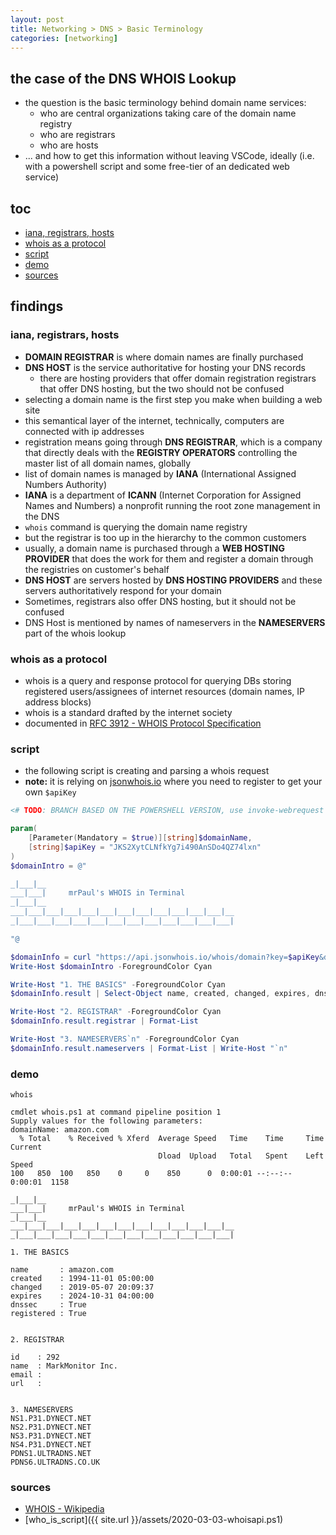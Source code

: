 ```yaml
---
layout: post
title: Networking > DNS > Basic Terminology
categories: [networking]
---
```

## the case	of the DNS WHOIS Lookup
* the question is the basic terminology behind domain name services: 
    * who are central organizations taking care of the domain name registry
    * who are registrars
    * who are hosts
* ... and how to get this information without leaving VSCode, ideally (i.e. with a powershell script and some free-tier of an dedicated web service)

## toc
<!-- TOC -->

- [iana, registrars, hosts](#iana-registrars-hosts)
- [whois as a protocol](#whois-as-a-protocol)
- [script](#script)
- [demo](#demo)
- [sources](#sources)

<!-- /TOC -->

## findings
### iana, registrars, hosts
* **DOMAIN REGISTRAR** is where domain names are finally purchased
* **DNS HOST** is the service authoritative for hosting your DNS records
    * there are hosting providers that offer domain registration registrars that offer DNS hosting, but the two should not be confused
* selecting a domain name is the first step you make when building a web site
* this semantical layer of the internet, technically, computers are connected with ip addresses
* registration means going through **DNS REGISTRAR**, which is a company that directly deals with the **REGISTRY OPERATORS** controlling the master list of all domain names, globally
* list of domain names is managed by **IANA** (International Assigned Numbers Authority)
* **IANA** is a department of **ICANN** (Internet Corporation for Assigned Names and Numbers) a nonprofit running the root zone management in the DNS
* `whois` command is querying the domain name registry
* but the registrar is too up in the hierarchy to the common customers
* usually, a domain name is purchased through a **WEB HOSTING PROVIDER** that does the work for them and register a domain through the registries on customer's behalf
* **DNS HOST** are servers hosted by **DNS HOSTING PROVIDERS** and these servers authoritatively respond for your domain
* Sometimes, registrars also offer DNS hosting, but it should not be confused
* DNS Host is mentioned by names of nameservers in the **NAMESERVERS** part of the whois lookup

### whois as a protocol
* whois is a query and response protocol for querying DBs storing registered users/assignees of internet resources (domain names, IP address blocks)
* whois is a standard drafted by the internet society
* documented in [RFC 3912 - WHOIS Protocol Specification](https://tools.ietf.org/html/rfc3912)


### script
* the following script is creating and parsing a whois request
* **note:** it is relying on [jsonwhois.io](https://jsonwhois.io) where you need to register to get your own `$apiKey`

```powershell
<# TODO: BRANCH BASED ON THE POWERSHELL VERSION, use invoke-webrequest for non-posh-core #>

param(
    [Parameter(Mandatory = $true)][string]$domainName,
    [string]$apiKey = "JKS2XytCLNfkYg7i490AnSDo4QZ74lxn"
)
$domainIntro = @"

_|___|__                                                
___|___|     mrPaul's WHOIS in Terminal                   
_|___|__                                                
___|___|___|___|___|___|___|___|___|___|___|___|__                    
_|___|___|___|___|___|___|___|___|___|___|___|___|                    

"@

$domainInfo = curl "https://api.jsonwhois.io/whois/domain?key=$apiKey&domain=$domainName" | ConvertFrom-Json
Write-Host $domainIntro -ForegroundColor Cyan

Write-Host "1. THE BASICS" -ForegroundColor Cyan
$domainInfo.result | Select-Object name, created, changed, expires, dnssec, registered | Format-List

Write-Host "2. REGISTRAR" -ForegroundColor Cyan
$domainInfo.result.registrar | Format-List

Write-Host "3. NAMESERVERS`n" -ForegroundColor Cyan
$domainInfo.result.nameservers | Format-List | Write-Host "`n"
```

### demo

```
whois

cmdlet whois.ps1 at command pipeline position 1
Supply values for the following parameters:
domainName: amazon.com
  % Total    % Received % Xferd  Average Speed   Time    Time     Time  Current
                                 Dload  Upload   Total   Spent    Left  Speed
100   850  100   850    0     0    850      0  0:00:01 --:--:--  0:00:01  1158

_|___|__                                                
___|___|     mrPaul's WHOIS in Terminal                   
_|___|__                                                
___|___|___|___|___|___|___|___|___|___|___|___|__                    
_|___|___|___|___|___|___|___|___|___|___|___|___|                    

1. THE BASICS

name       : amazon.com
created    : 1994-11-01 05:00:00
changed    : 2019-05-07 20:09:37
expires    : 2024-10-31 04:00:00
dnssec     : True
registered : True


2. REGISTRAR

id    : 292
name  : MarkMonitor Inc.
email :
url   :


3. NAMESERVERS
NS1.P31.DYNECT.NET
NS2.P31.DYNECT.NET
NS3.P31.DYNECT.NET
NS4.P31.DYNECT.NET
PDNS1.ULTRADNS.NET
PDNS6.ULTRADNS.CO.UK
```

### sources
* [WHOIS - Wikipedia](https://en.wikipedia.org/wiki/WHOIS)
* [who_is_script]({{ site.url }}/assets/2020-03-03-whoisapi.ps1)

